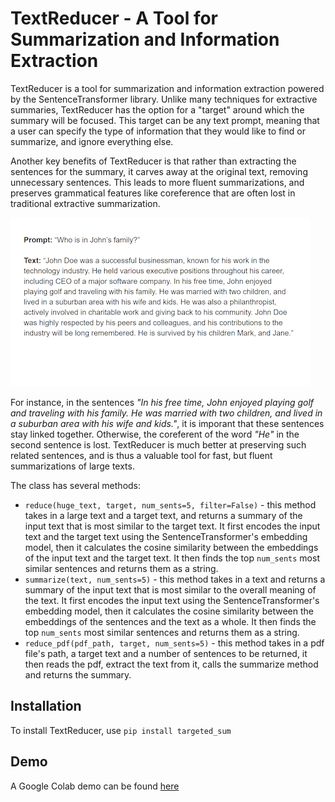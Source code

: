 # TextReducer - A Tool for Summarization and Information Extraction
TextReducer is a tool for summarization and information extraction powered by the SentenceTransformer library. Unlike many techniques for extractive summaries, TextReducer has the option for a "target" around which the summary will be focused. This target can be any text prompt, meaning that a user can specify the type of information that they would like to find or summarize, and ignore everything else.

Another key benefits of TextReducer is that rather than extracting the sentences for the summary, it carves away at the original text, removing unnecessary sentences. This leads to more fluent summarizations, and preserves grammatical features like coreference that are often lost in traditional extractive summarization. 

![gif](Untitled_presentation_-_Google_Slides_-_Brave_2023-01-24_20-01-37_AdobeExpress.gif)

For instance, in the sentences *"In his free time, John enjoyed playing golf and traveling with his family. He was married with two children, and lived in a suburban area with his wife and kids."*, it is imporant that these sentences stay linked together. Otherwise, the coreferent of the word *"He"* in the second sentence is lost. TextReducer is much better at preserving such related sentences, and is thus a valuable tool for fast, but fluent summarizations of large texts.

The class has several methods:
- `reduce(huge_text, target, num_sents=5, filter=False)` - this method takes in a large text and a target text, and returns a summary of the input text that is most similar to the target text. It first encodes the input text and the target text using the SentenceTransformer's embedding model, then it calculates the cosine similarity between the embeddings of the input text and the target text. It then finds the top `num_sents` most similar sentences and returns them as a string.
- `summarize(text, num_sents=5)` - this method takes in a text and returns a summary of the input text that is most similar to the overall meaning of the text. It first encodes the input text using the SentenceTransformer's embedding model, then it calculates the cosine similarity between the embeddings of the sentences and the text as a whole. It then finds the top `num_sents` most similar sentences and returns them as a string.
- `reduce_pdf(pdf_path, target, num_sents=5)` - this method takes in a pdf file's path, a target text and a number of sentences to be returned, it then reads the pdf, extract the text from it, calls the summarize method and returns the summary.

## Installation
To install TextReducer, use `pip install targeted_sum`

## Demo
A Google Colab demo can be found [here](https://colab.research.google.com/drive/1Bnl4e9JmFYoTSAF2FlBVPAUQ1lC0EpjE?usp=sharing)